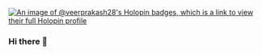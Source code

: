 [![An image of @veerprakash28's Holopin badges, which is a link to view their full Holopin profile](https://holopin.me/veerprakash28)](https://holopin.io/@veerprakash28)

### Hi there 👋

<!--
**veerprakash28/veerprakash28** is a ✨ _special_ ✨ repository because its `README.md` (this file) appears on your GitHub profile.

Here are some ideas to get you started:

- 🔭 I’m currently working on ...
- 🌱 I’m currently learning ...
- 👯 I’m looking to collaborate on ...
- 🤔 I’m looking for help with ...
- 💬 Ask me about ...
- 📫 How to reach me: ...
- 😄 Pronouns: ...
- ⚡ Fun fact: ...
-->
